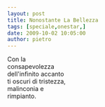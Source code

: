 ```yaml
---
layout: post
title: Nonostante La Bellezza
tags: [speciale,onestar,]
date: 2009-10-02 10:05:00
author: pietro
---
```

Con la<br/>consapevolezza<br/>dell'infinito accanto<br/>ti oscuri di tristezza,<br/>malinconia e<br/>rimpianto.
